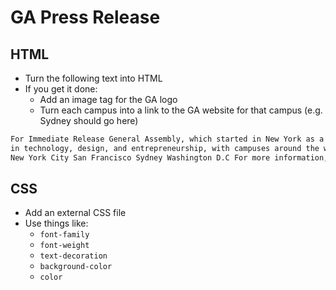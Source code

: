 # GA Press Release

## HTML

- Turn the following text into HTML
- If you get it done:
  - Add an image tag for the GA logo
  - Turn each campus into a link to the GA website for that campus (e.g. Sydney should go here)

```txt
For Immediate Release General Assembly, which started in New York as a co-working space, now offers classes and workshops
in technology, design, and entrepreneurship, with campuses around the world in: Berlin Boston Hong Kong London Los Angeles
New York City San Francisco Sydney Washington D.C For more information, visit General Assembly's website.
```

## CSS

- Add an external CSS file
- Use things like:
  - `font-family`
  - `font-weight`
  - `text-decoration`
  - `background-color`
  - `color`
